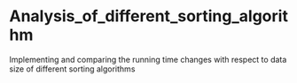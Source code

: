 # Analysis_of_different_sorting_algorithm
Implementing and comparing the running time changes with respect to data size of different sorting algorithms
